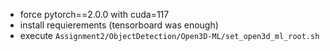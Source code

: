 * force pytorch==2.0.0 with cuda=117
* install requierements (tensorboard was enough)
* execute `Assignment2/ObjectDetection/Open3D-ML/set_open3d_ml_root.sh`